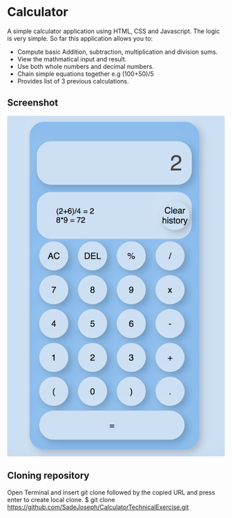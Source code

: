 # Calculator
A simple calculator application using HTML, CSS and Javascript. The logic is very simple. 
So far this application allows you to: 

- Compute basic Addition, subtraction, multiplication and division  sums.
- View the mathmatical input and result.
- Use both whole numbers and decimal numbers.
- Chain simple equations together e.g (100+50)/5
- Provides list of 3 previous calculations. 

## Screenshot 

![App Screenshot](/assets/screenshot3.png)

## Cloning repository 
Open Terminal and insert git clone followed by the copied URL and press enter to create local clone. 
$ git clone https://github.com/SadeJoseph/CalculatorTechnicalExercise.git
 